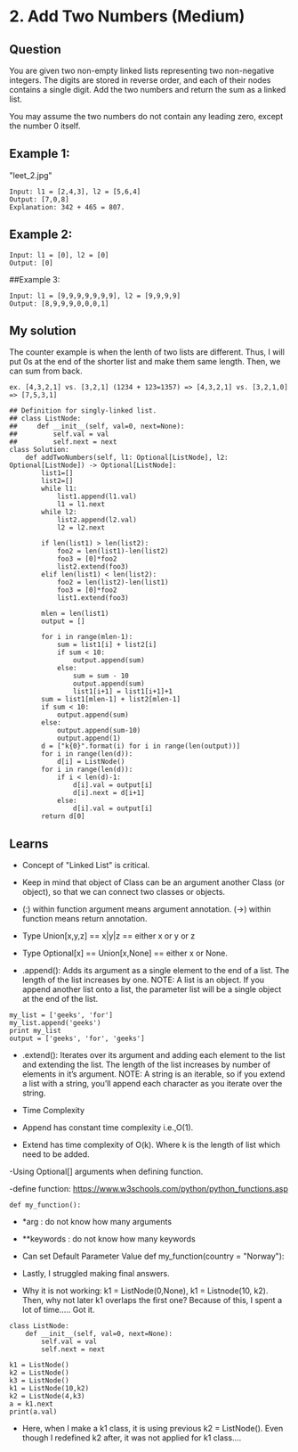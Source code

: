 # 2. Add Two Numbers (Medium)

## Question
You are given two non-empty linked lists representing two non-negative integers. The digits are stored in reverse order, and each of their nodes contains a single digit. Add the two numbers and return the sum as a linked list.

You may assume the two numbers do not contain any leading zero, except the number 0 itself.

## Example 1:
"leet_2.jpg"

```
Input: l1 = [2,4,3], l2 = [5,6,4]
Output: [7,0,8]
Explanation: 342 + 465 = 807.
```
## Example 2:
```
Input: l1 = [0], l2 = [0]
Output: [0]
```
##Example 3:
```
Input: l1 = [9,9,9,9,9,9,9], l2 = [9,9,9,9]
Output: [8,9,9,9,0,0,0,1]
```

## My solution
The counter example is when the lenth of two lists are different. Thus, I will put 0s at the end of the shorter list and make them same length. Then, we can sum from back. 

```
ex. [4,3,2,1] vs. [3,2,1] (1234 + 123=1357) => [4,3,2,1] vs. [3,2,1,0] => [7,5,3,1]

## Definition for singly-linked list.
## class ListNode:
##     def __init__(self, val=0, next=None):
##         self.val = val
##         self.next = next
class Solution:
    def addTwoNumbers(self, l1: Optional[ListNode], l2: Optional[ListNode]) -> Optional[ListNode]:
        list1=[]
        list2=[]
        while l1:
            list1.append(l1.val)
            l1 = l1.next
        while l2:
            list2.append(l2.val)
            l2 = l2.next

        if len(list1) > len(list2):
            foo2 = len(list1)-len(list2)
            foo3 = [0]*foo2
            list2.extend(foo3)
        elif len(list1) < len(list2):
            foo2 = len(list2)-len(list1)
            foo3 = [0]*foo2
            list1.extend(foo3)
            
        mlen = len(list1)
        output = []
        
        for i in range(mlen-1):
            sum = list1[i] + list2[i]
            if sum < 10:
                output.append(sum)
            else:
                sum = sum - 10
                output.append(sum)
                list1[i+1] = list1[i+1]+1
        sum = list1[mlen-1] + list2[mlen-1]
        if sum < 10:
            output.append(sum)
        else:
            output.append(sum-10)
            output.append(1)
        d = ["k{0}".format(i) for i in range(len(output))]
        for i in range(len(d)):
            d[i] = ListNode()       
        for i in range(len(d)):
            if i < len(d)-1:
                d[i].val = output[i]
                d[i].next = d[i+1]
            else:
                d[i].val = output[i]
        return d[0]
```

## Learns
- Concept of "Linked List" is critical.

- Keep in mind that object of Class can be an argument another Class (or object), so that we can connect two classes or objects.

- (:) within function argument means argument annotation. (->) within function means return annotation.

- Type Union[x,y,z] == x|y|z == either x or y or z
- Type Optional[x] == Union[x,None] == either x or None.

- .append(): Adds its argument as a single element to the end of a list. The length of the list increases by one. NOTE: A list is an object. If you append another list onto a list, the parameter list will be a single object at the end of the list.
```
my_list = ['geeks', 'for']
my_list.append('geeks')
print my_list
output = ['geeks', 'for', 'geeks']
```
- .extend(): Iterates over its argument and adding each element to the list and extending the list. The length of the list increases by number of elements in it’s argument. NOTE: A string is an iterable, so if you extend a list with a string, you’ll append each character as you iterate over the string.

- Time Complexity
- Append has constant time complexity i.e.,O(1).
- Extend has time complexity of O(k). Where k is the length of list which need to be added.

-Using Optional[] arguments when defining function.

-define function: https://www.w3schools.com/python/python_functions.asp
```
def my_function():

```
- *arg : do not know how many arguments
- **keywords : do not know how many keywords
- Can set Default Parameter Value def my_function(country = "Norway"):

- Lastly, I struggled making final answers. 
- Why it is not working: k1 = ListNode(0,None), k1 = Listnode(10, k2). Then, why not later k1 overlaps the first one? Because of this, I spent a lot of time..... Got it.
```
class ListNode:
    def __init__(self, val=0, next=None):
        self.val = val
        self.next = next
        
k1 = ListNode()
k2 = ListNode()
k3 = ListNode()
k1 = ListNode(10,k2)
k2 = ListNode(4,k3)
a = k1.next
print(a.val)
```
- Here, when I make a k1 class, it is using previous k2 = ListNode(). Even though I redefined k2 after, it was not applied for k1 class....







